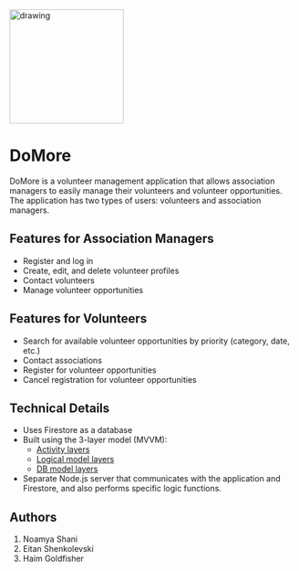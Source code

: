 <img src="https://user-images.githubusercontent.com/77248387/211789662-15b18c26-10d3-4c4d-a30c-da3ffb9a22bd.jpg" alt="drawing" width="200"/>


# DoMore

DoMore is a volunteer management application that allows association managers to easily manage their volunteers and volunteer opportunities. The application has two types of users: volunteers and association managers.

## Features for Association Managers
- Register and log in
- Create, edit, and delete volunteer profiles
- Contact volunteers
- Manage volunteer opportunities

## Features for Volunteers
- Search for available volunteer opportunities by priority (category, date, etc.)
- Contact associations
- Register for volunteer opportunities
- Cancel registration for volunteer opportunities

## Technical Details
- Uses Firestore as a database
- Built using the 3-layer model (MVVM): 
    - [Activity layers](https://github.com/eitansh28/DoMore/tree/main/app/src/main/java/com/example/myapplication/activitiy)
    - [Logical model layers](https://github.com/eitansh28/DoMore/tree/main/app/src/main/java/com/example/myapplication/model)
    - [DB model layers](https://github.com/eitansh28/DoMore/tree/main/app/src/main/java/com/example/myapplication/db)
- Separate Node.js server that communicates with the application and Firestore, and also performs specific logic functions.

## Authors

1. Noamya Shani
2. Eitan Shenkolevski
3. Haim Goldfisher


